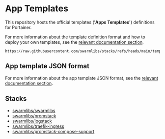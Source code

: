 # App Templates

This repository hosts the official templates (**'Apps Templates'**) definitions for Portainer.

For more information about the template definition format and how to deploy your own templates, see the [relevant documentation section](https://documentation.portainer.io/v2.0/templates/deploy_stack/).

```
https://raw.githubusercontent.com/swarmlibs/stacks/refs/heads/main/templates.json
```

## App template JSON format

For more information about the app template JSON format, see the [relevant documentation section](https://docs.portainer.io/advanced/app-templates).


## Stacks

- [swarmlibs/swarmlibs](https://github.com/swarmlibs/swarmlibs)
- [swarmlibs/promstack](https://github.com/swarmlibs/promstack)
- [swarmlibs/logstack](https://github.com/swarmlibs/logstack)
- [swarmlibs/traefik-ingress](https://github.com/swarmlibs/traefik-ingress)
- [swarmlibs/promstack-compose-support](https://github.com/swarmlibs/promstack-compose-support)
